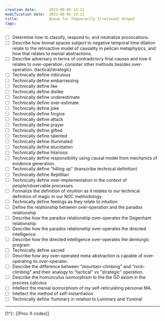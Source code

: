 ```yaml
---
creation date:		2023-08-05 13:11
modification date:	2023-08-05 13:11
title: 				Queue for Temporarily Irrelevant Output
tags:
---
```

- [ ] Determine how to classify, respond to, and neutralize provocations.
- [ ] Describe how liminal spaces subject to negative temporal time dilation relate to the retroactive model of causality in pelican metaphysics, and how that relates to menial abstractions.
- [ ] Describe adversary in terms of contradictory final causes and how it relates to over-operation. consider other methods besides over-operation. (tactical/strategic)
- [ ] Technically define ridiculous
- [ ] Technically define embarrassing
- [ ] Technically define like
- [ ] Technically define dislike
- [ ] Technically define underestimate
- [ ] Technically define over-estimate
- [ ] Technically define joke
- [ ] Technically define forgive
- [ ] Technically define attack
- [ ] Technically define prayer
- [ ] Technically define gifted
- [ ] Technically define talented
- [ ] Technically define illuminated
- [ ] Technically define elucidation
- [ ] Technically define hilarious
- [ ] Technically define responsibility using causal model from mechanics of evidence generation.
- [ ] Technically define "hilling up" (transcribe technical definition)
- [ ] Technically define Reptillian
- [ ] Technically define over-implementation in the context of people/observable processes.
- [ ] Formalize the definition of intuition as it relates to our technical definition of magic in our NDC methodology.
- [ ] Technically define feelings as they relate to intuition
- [ ] Define the relationship between over-operation and the paradox relationship
- [ ] Describe how the paradox relationship over-operates the Degenham relationship
- [ ] Describe how the paradox relationship over-operates the directed intelligence
- [ ] Describe how the directed intelligence over-operates the demiurgic program
- [ ] Technically define sacred
- [ ] Describe how any over-operated meta-abstraction is capable of over-operating its over-operator.
- [ ] Describe the difference between "mountain-climbing" and "rock-climbing" and their analogy to "tactical" vs "strategic" operation.
- [ ] Describe the homunculus isomorphism to the the GD axiom in the process calculus
- [ ] Intellect the menial isomorphism of my self-reticulating personal MA.
- [ ] Intellect the method of self-instantiation
- [ ] Technically define Yuminary in relation to Luminary and Yuminal
---
[1^]:: [[Proc X codes]]